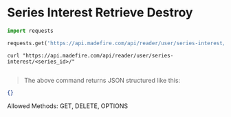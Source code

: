# Series Interest Retrieve Destroy

```python
import requests

requests.get('https://api.madefire.com/api/reader/user/series-interest/<series_id>/')
```

```shell
curl "https://api.madefire.com/api/reader/user/series-interest/<series_id>/"
```

```javascript
```

> The above command returns JSON structured like this:

```json
{}
```

Allowed Methods: GET, DELETE, OPTIONS


